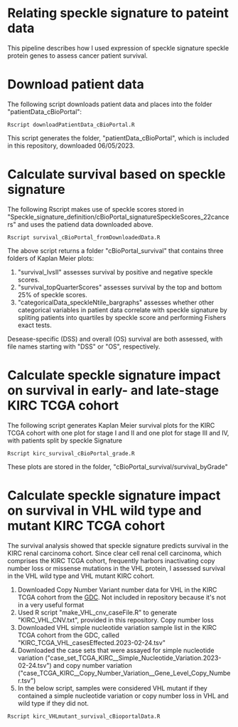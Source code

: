 # Relating speckle signature to pateint data
This pipeline describes how I used expression of speckle signature speckle protein genes to assess cancer patient survival. 

# Download patient data
The following script downloads patient data and places into the folder "patientData_cBioPortal":

```Rscript downloadPatientData_cBioPortal.R```

This script generates the folder, "patientData_cBioPortal", which is included in this repository, downloaded 06/05/2023.

# Calculate survival based on speckle signature
The following Rscript makes use of speckle scores stored in "Speckle_signature_definition/cBioPortal_signatureSpeckleScores_22cancers" and uses the patiend data downloaded above. 

```Rscript survival_cBioPortal_fromDownloadedData.R```

The above script returns a folder "cBioPortal_survival" that contains three folders of Kaplan Meier plots:
1. "survival_IvsII" assesses survival by positive and negative speckle scores.
2. "survival_topQuarterScores" assesses survival by the top and bottom 25% of speckle scores.
3. "categoricalData_speckleNtile_bargraphs" assesses whether other categorical variables in patient data correlate with speckle signature by spliting patients into quartiles by speckle score and performing Fishers exact tests. 

Desease-specific (DSS) and overall (OS) survival are both assessed, with file names starting with "DSS" or "OS", respectively. 

# Calculate speckle signature impact on survival in early- and late-stage KIRC TCGA cohort
The following script generates Kaplan Meier survival plots for the KIRC TCGA cohort with one plot for stage I and II and one plot for stage III and IV, with patients split by speckle Signature

```Rscript kirc_survival_cBioPortal_grade.R```

These plots are stored in the folder, "cBioPortal_survival/survival_byGrade"

# Calculate speckle signature impact on survival in VHL wild type and mutant KIRC TCGA cohort
The survival analysis showed that speckle signature predicts survival in the KIRC renal carcinoma cohort. Since clear cell renal cell carcinoma, which comprises the KIRC TCGA cohort, frequently harbors inactivating copy number loss or missense mutations in the VHL protein, I assessed survival in the VHL wild type and VHL mutant KIRC cohort. 
1. Downloaded Copy Number Variant number data for VHL in the KIRC TCGA cohort from the [GDC](https://portal.gdc.cancer.gov/). Not included in repository because it's not in a very useful format
2. Used R script "make_VHL_cnv_caseFile.R" to generate "KIRC_VHL_CNV.txt", provided in this repository. Copy number loss 
3. Downloaded VHL simple nucleotide variation sample list in the KIRC TCGA cohort from the GDC, called "KIRC_TCGA_VHL_casesEffected.2023-02-24.tsv"
4. Downloaded the case sets that were assayed for simple nucleotide variation ("case_set_TCGA_KIRC__Simple_Nucleotide_Variation.2023-02-24.tsv") and copy number variation ("case_TCGA_KIRC__Copy_Number_Variation__Gene_Level_Copy_Number.tsv")
5. In the below script, samples were considered VHL mutant if they contained a simple nucleotide variation or copy number loss in VHL and wild type if they did not. 

```Rscript kirc_VHLmutant_survival_cBioportalData.R```

